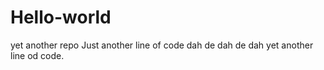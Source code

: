 # Hello-world
yet another repo
Just another line of code dah de dah de dah
yet another line od code.
